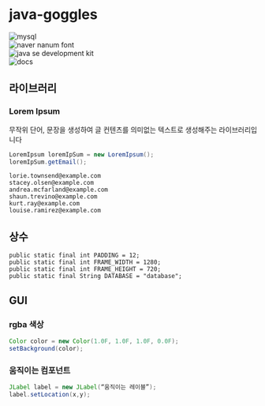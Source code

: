 # java-goggles
![mysql](https://img.shields.io/badge/DB-MySQL8.0_Community_Server-blue) <br>
![naver nanum font](https://img.shields.io/badge/폰트-네이버_나눔폰트-green) <br>
![java se development kit](https://img.shields.io/badge/자바-1.8-red) <br>
![docs](https://img.shields.io/badge/문서-32lab.github.io/goggles-orange) <br>

## 라이브러리
### Lorem Ipsum
무작위 단어, 문장을 생성하여 글 컨텐츠를 의미없는 텍스트로 생성해주는 라이브러리입니다
```Java
LoremIpsum loremIpSum = new LoremIpsum();
loremIpSum.getEmail();
```
```
lorie.townsend@example.com
stacey.olsen@example.com
andrea.mcfarland@example.com
shaun.trevino@example.com
kurt.ray@example.com
louise.ramirez@example.com
```

## 상수
```
public static final int PADDING = 12;
public static final int FRAME_WIDTH = 1280;
public static final int FRAME_HEIGHT = 720;
public static final String DATABASE = "database";
```

## GUI
### rgba 색상
```Java
Color color = new Color(1.0F, 1.0F, 1.0F, 0.0F);
setBackground(color);
```

### 움직이는 컴포넌트
```Java
JLabel label = new JLabel(“움직이는 레이블”);
label.setLocation(x,y);
```

